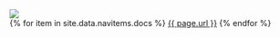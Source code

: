 <div class="nav">
    <div class="nav-left">
        <a href="#">
            <div class="home-button">
                <img src="/huisstijlgids/assets/img/WitTP_crop.png" class="img-fluid">
            </div>
        </a>
    </div>
    <div class="nav-right">
    {% for item in site.data.navitems.docs %}
      <a class="{% if item.url == page.url %}active{% endif %}" href="{{ item.url }}">{{ page.url }}</a>
   {% endfor %}
        <!-- <a href="/huisstijlgids">Home</a>
        <a href="/huisstijlgids/logo">Logo</a>
        <a href="/huisstijlgids/typo">Typografie</a>
        <a href="/huisstijlgids/icons">Icons</a>
        <a href="/huisstijlgids/colors">Kleuren</a>
        <a href="/huisstijlgids/print">Print</a>
        <a href="/huisstijlgids/digital">Digitaal</a> -->
    </div>
</div>
